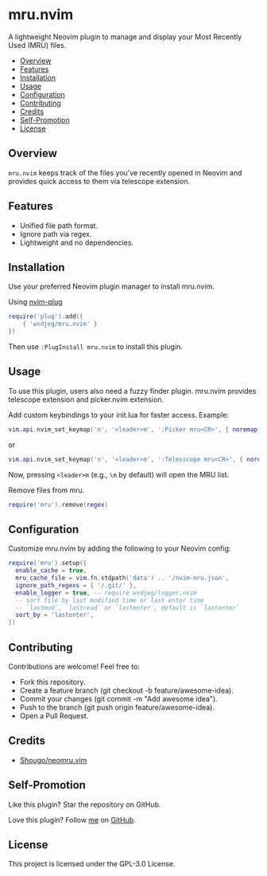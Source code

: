 # mru.nvim

A lightweight Neovim plugin to manage and display your Most Recently Used (MRU) files.

<!-- vim-markdown-toc GFM -->

- [Overview](#overview)
- [Features](#features)
- [Installation](#installation)
- [Usage](#usage)
- [Configuration](#configuration)
- [Contributing](#contributing)
- [Credits](#credits)
- [Self-Promotion](#self-promotion)
- [License](#license)

<!-- vim-markdown-toc -->

## Overview

`mru.nvim` keeps track of the files you’ve recently opened in Neovim and
provides quick access to them via telescope extension.

## Features

- Unified file path format.
- Ignore path via regex.
- Lightweight and no dependencies.

## Installation

Use your preferred Neovim plugin manager to install mru.nvim.

Using [nvim-plug](https://github.com/wsdjeg/nvim-plug)

```lua
require('plug').add({
    { 'wsdjeg/mru.nvim' }
})
```

Then use `:PlugInstall mru.nvim` to install this plugin.

## Usage

To use this plugin, users also need a fuzzy finder plugin. mru.nvim provides telescope extension and picker.nvim extension.

Add custom keybindings to your init.lua for faster access. Example:

```lua
vim.api.nvim_set_keymap('n', '<leader>m', ':Picker mru<CR>', { noremap = true, silent = true })
```

or

```lua
vim.api.nvim_set_keymap('n', '<leader>m', ':Telesscope mru<CR>', { noremap = true, silent = true })
```

Now, pressing `<leader>m` (e.g., `\m` by default) will open the MRU list.

Remove files from mru.

```lua
require('mru').remove(regex)
```

## Configuration

Customize mru.nvim by adding the following to your Neovim config:

```lua
require('mru').setup({
  enable_cache = true,
  mru_cache_file = vim.fn.stdpath('data') .. '/nvim-mru.json',
  ignore_path_regexs = { '/.git/' },
  enable_logger = true, -- require wsdjeg/logger.nvim
  -- sort file by last modified time or last enter time
  -- `lastmod`, `lastread` or `lastenter`, default is `lastenter`
  sort_by = 'lastenter',
})
```

## Contributing

Contributions are welcome! Feel free to:

- Fork this repository.
- Create a feature branch (git checkout -b feature/awesome-idea).
- Commit your changes (git commit -m "Add awesome idea").
- Push to the branch (git push origin feature/awesome-idea).
- Open a Pull Request.

## Credits

- [Shougo/neomru.vim](https://github.com/Shougo/neomru.vim)

## Self-Promotion

Like this plugin? Star the repository on
GitHub.

Love this plugin? Follow [me](https://wsdjeg.net/) on
[GitHub](https://github.com/wsdjeg).

## License

This project is licensed under the GPL-3.0 License.
